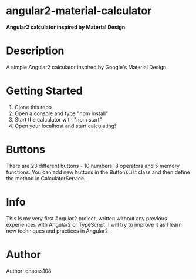 # angular2-material-calculator

**Angular2 calculator inspired by Material Design**

# Description
A simple Angular2 calculator inspired by Google's Material Design.

# Getting Started
1. Clone this repo
2. Open a console and type "npm install"
3. Start the calculator with "npm start"
4. Open your localhost and start calculating!

# Buttons
There are 23 different buttons - 10 numbers, 8 operators and 5 memory functions. You can add new buttons in the ButtonsList class and then define the method in CalculatorService.

# Info
This is my very first Angular2 project, written without any previous experiences with Angular2 or TypeScript. I will try to improve it as I learn new techniques and practices in Angular2.

# Author
Author: chaoss108
